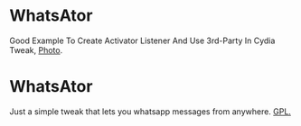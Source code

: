 WhatsAtor
=========

Good Example To Create Activator Listener And Use 3rd-Party In Cydia Tweak, [Photo](http://moreinfo.thebigboss.org/moreinfo/whatsator1.jpg).

WhatsAtor
=========

Just a simple tweak that lets you whatsapp messages from anywhere. [GPL.](http://www.gnu.org/copyleft/gpl.html)
